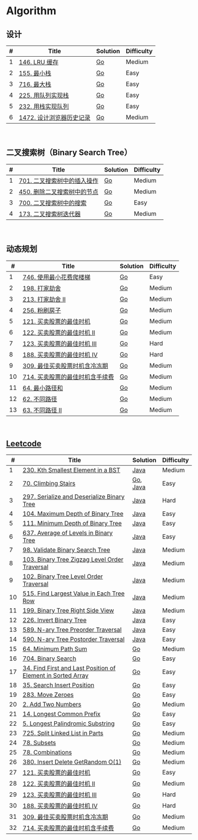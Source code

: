 # Algorithm

## 设计

| #   | Title                                                                                | Solution                                                              | Difficulty |
| --- | ------------------------------------------------------------------------------------ | --------------------------------------------------------------------- | ---------- |
| 1   | [146. LRU 缓存](https://leetcode-cn.com/problems/lru-cache/)                         | [Go](./src/go/146-lru-cache/lru_cache.go)                             | Medium     |
| 2   | [155. 最小栈](https://leetcode-cn.com/problems/min-stack/)                           | [Go](./src/go/155-min-stack/min_stack.go)                             | Easy       |
| 3   | [716. 最大栈](https://leetcode-cn.com/problems/max-stack/)                           | [Go](./src/go/716-max-stack/max_stack.go)                             | Easy       |
| 4   | [225. 用队列实现栈](https://leetcode-cn.com/problems/implement-stack-using-queues/)  | [Go](./src/go/225-implement-stack-using-queues/stack_using_queues.go) | Easy       |
| 5   | [232. 用栈实现队列](https://leetcode-cn.com/problems/implement-queue-using-stacks/)  | [Go](./src/go/232-implement-queue-using-stacks/queue_using_stack.go)  | Easy       |
| 6   | [1472. 设计浏览器历史记录](https://leetcode-cn.com/problems/design-browser-history/) | [Go](./src/go/1472-design-browser-history/broser_history.go)          | Medium     |

<br/>

## 二叉搜索树（Binary Search Tree）

| #   | Title                                                                                             | Solution                                                              | Difficulty |
| --- | ------------------------------------------------------------------------------------------------- | --------------------------------------------------------------------- | ---------- |
| 1   | [701. 二叉搜索树中的插入操作](https://leetcode-cn.com/problems/insert-into-a-binary-search-tree/) | [Go](./src/go/701-insert-into-a-binary-search-tree/insert_bst.go)     | Medium     |
| 2   | [450. 删除二叉搜索树中的节点](https://leetcode-cn.com/problems/delete-node-in-a-bst/)             | [Go](./src/go/450-delete-node-in-a-bst/delete_bst.go)                 | Medium     |
| 3   | [700. 二叉搜索树中的搜索](https://leetcode-cn.com/problems/search-in-a-binary-search-tree/)       | [Go](./src/go/700-search-in-a-binary-search-tree/search_bst.go)       | Easy       |
| 4   | [173. 二叉搜索树迭代器](https://leetcode-cn.com/problems/binary-search-tree-iterator/)            | [Go](./src/go/225-implement-stack-using-queues/stack_using_queues.go) | Medium     |

<br/>

## 动态规划

| #   | Title                                                                                                                     | Solution                                                                                  | Difficulty |
| --- | ------------------------------------------------------------------------------------------------------------------------- | ----------------------------------------------------------------------------------------- | ---------- |
| 1   | [746. 使用最小花费爬楼梯](https://leetcode-cn.com/problems/min-cost-climbing-stairs/)                                     | [Go](./src/go/746-min-cost-climbing-stairs/min_stairs.go)                                 | Easy       |
| 2   | [198. 打家劫舍](https://leetcode-cn.com/problems/house-robber/)                                                           | [Go](./src/go/198-house-robber/robber.go)                                                 | Medium     |
| 3   | [213. 打家劫舍 II](https://leetcode-cn.com/problems/house-robber-ii/)                                                     | [Go](./src/go/213-house-robber-ii/robber_next.go)                                         | Medium     |
| 4   | [256. 粉刷房子](https://leetcode-cn.com/problems/paint-house/)                                                            | [Go](./src/go/256-paint-house/paint_house.go)                                             | Medium     |
| 5   | [121. 买卖股票的最佳时机](https://leetcode-cn.com/problems/best-time-to-buy-and-sell-stock/)                              | [Go](./src/go/121-best-time-to-buy-and-sell-stock/sell_stock.go)                          | Medium     |
| 6   | [122. 买卖股票的最佳时机 II](https://leetcode-cn.com/problems/best-time-to-buy-and-sell-stock-ii/)                        | [Go](./src/go/122-best-time-to-buy-and-sell-stock-ii/sell_stock_ii.go)                    | Medium     |
| 7   | [123. 买卖股票的最佳时机 III](https://leetcode-cn.com/problems/best-time-to-buy-and-sell-stock-iii/)                      | [Go](./src/go/123-best-time-to-buy-and-sell-stock-iii/sell_stock_iii.go)                  | Hard       |
| 8   | [188. 买卖股票的最佳时机 IV](https://leetcode-cn.com/problems/best-time-to-buy-and-sell-stock-iv/)                        | [Go](./src/go/188-best-time-to-buy-and-sell-stock-iv/sell_stock_iv.go)                    | Hard       |
| 9   | [309. 最佳买卖股票时机含冷冻期](https://leetcode-cn.com/problems/best-time-to-buy-and-sell-stock-with-cooldown/)          | [Go](./src/go/309-best-time-to-buy-and-sell-stock-with-cooldown/sell_stock_cooldown.go)   | Medium     |
| 10  | [714. 买卖股票的最佳时机含手续费](https://leetcode-cn.com/problems/best-time-to-buy-and-sell-stock-with-transaction-fee/) | [Go](./src/go/714-best-time-to-buy-and-sell-stock-with-transaction-fee/sell_stock_fee.go) | Medium     |
| 11  | [64. 最小路径和](https://leetcode-cn.com/problems/minimum-path-sum/)                                                      | [Go](./src/go/64-minimum-path-sum/min_path_sum.go)                                        | Medium     |
| 12  | [62. 不同路径](https://leetcode-cn.com/problems/minimum-path-sum/)                                                        | [Go](./src/go/62-unique-paths/unique_path.go)                                             | Medium     |
| 13  | [63. 不同路径 II](https://leetcode-cn.com/problems/unique-paths-ii/)                                                      | [Go](./src/go/63-unique-paths-ii/unique_path_ii.go)                                       | Medium     |

<br />

## [Leetcode](https://leetcode.com/)

| #   | Title                                                                                                                                                    | Solution                                                                                                 | Difficulty |
| --- | -------------------------------------------------------------------------------------------------------------------------------------------------------- | -------------------------------------------------------------------------------------------------------- | ---------- |
| 1   | [230. Kth Smallest Element in a BST](https://leetcode-cn.com/problems/kth-smallest-element-in-a-bst/)                                                    | [Java](./src/java/230-kth-smallest-element-in-a-bst/KthSmallest.java)                                    | Medium     |
| 2   | [70. Climbing Stairs](https://leetcode-cn.com/problems/climbing-stairs/)                                                                                 | [Go](./src/go/70-climbing-stairs/climbStairs.go), [Java](./src/java/70-climbing-stairs/climbStairs.java) | Easy       |
| 3   | [297. Serialize and Deserialize Binary Tree](https://leetcode-cn.com/problems/serialize-and-deserialize-binary-tree/)                                    | [Java](./src/java/297-serialize-and-deserialize-binary-tree/Codec.java)                                  | Hard       |
| 4   | [104. Maximum Depth of Binary Tree](https://leetcode-cn.com/problems/maximum-depth-of-binary-tree/)                                                      | [Java](./src/java/104-maximum-depth-of-binary-tree/MaxDepth.java)                                        | Easy       |
| 5   | [111. Minimum Depth of Binary Tree](https://leetcode-cn.com/problems/minimum-depth-of-binary-tree/)                                                      | [Java](./src/java/111-minimum-depth-of-binary-tree/MinDepth.java)                                        | Easy       |
| 6   | [637. Average of Levels in Binary Tree](https://leetcode-cn.com/problems/average-of-levels-in-binary-tree/)                                              | [Java](./src/java/637-average-of-levels-in-binary-tree/AverageOfLevels.java)                             | Easy       |
| 7   | [98. Validate Binary Search Tree](https://leetcode-cn.com/problems/validate-binary-search-tree/)                                                         | [Java](./src/java/98-validate-binary-search-tree/ValidBST.java)                                          | Medium     |
| 8   | [103. Binary Tree Zigzag Level Order Traversal](https://leetcode-cn.com/problems/binary-tree-zigzag-level-order-traversal/)                              | [Java](./src/java/103-binary-tree-zigzag-level-order-traversal/ZigzagLevelOrder.java)                    | Medium     |
| 9   | [102. Binary Tree Level Order Traversal](https://leetcode-cn.com/problems/binary-tree-level-order-traversal/)                                            | [Java](./src/java/102-binary-tree-level-order-traversal/LevelOrder.java)                                 | Medium     |
| 10  | [515. Find Largest Value in Each Tree Row](https://leetcode-cn.com/problems/find-largest-value-in-each-tree-row/)                                        | [Java](./src/java/515-find-largest-value-in-each-tree-row/LargestValues.java)                            | Medium     |
| 11  | [199. Binary Tree Right Side View](https://leetcode-cn.com/problems/binary-tree-right-side-view/)                                                        | [Java](./src/java/199-binary-tree-right-side-view/RightSideView.java)                                    | Medium     |
| 12  | [226. Invert Binary Tree](https://leetcode-cn.com/problems/invert-binary-tree/)                                                                          | [Java](./src/java/226-invert-binary-tree/InvertTree.java)                                                | Easy       |
| 13  | [589. N-ary Tree Preorder Traversal](https://leetcode-cn.com/problems/n-ary-tree-preorder-traversal/)                                                    | [Java](./src/java/589-n-ary-tree-preorder-traversal/PreOrderTraversal.java)                              | Easy       |
| 14  | [590. N-ary Tree Postorder Traversal](https://leetcode-cn.com/problems/n-ary-tree-postorder-traversal/)                                                  | [Java](./src/java/590-n-ary-tree-postorder-traversal/PostOrderTraversal.java)                            | Easy       |
| 15  | [64. Minimum Path Sum](https://leetcode-cn.com/problems/minimum-path-sum/)                                                                               | [Go](./src/go/64-minimum-path-sum/min_path_sum.go)                                                       | Medium     |
| 16  | [704. Binary Search](https://leetcode-cn.com/problems/binary-search/)                                                                                    | [Go](./src/go/704-binary-search/BinarySearch.go)                                                         | Easy       |
| 17  | [34. Find First and Last Position of Element in Sorted Array](https://leetcode-cn.com/problems/find-first-and-last-position-of-element-in-sorted-array/) | [Go](./src/go/34-find-first-and-last-position-of-element-in-sorted-array/SearchRange.go)                 | Easy       |
| 18  | [35. Search Insert Position](https://leetcode-cn.com/problems/search-insert-position/)                                                                   | [Go](./src/go/35-search-insert-position/SearchInsert.go)                                                 | Easy       |
| 19  | [283. Move Zeroes](https://leetcode-cn.com/problems/move-zeroes/)                                                                                        | [Go](./src/go/283-move-zeroes/MoveZeros.go)                                                              | Easy       |
| 20  | [2. Add Two Numbers](https://leetcode-cn.com/problems/add-two-numbers/)                                                                                  | [Go](./src/go/2-add-two-numbers/AddTwoNumbers.go)                                                        | Medium     |
| 21  | [14. Longest Common Prefix](https://leetcode-cn.com/problems/longest-common-prefix/)                                                                     | [Go](./src/go/14-longest-common-prefix/LongestCommonPrefix.go)                                           | Easy       |
| 22  | [5. Longest Palindromic Substring](https://leetcode-cn.com/problems/longest-palindromic-substring/)                                                      | [Go](./src/go/5-longest-palindromic-substring/LongestPalindromicSubstring.go)                            | Easy       |
| 23  | [725. Split Linked List in Parts](https://leetcode-cn.com/problems/split-linked-list-in-parts/)                                                          | [Go](./src/go/725-split-linked-list-in-parts/SplitLinkedListinParts.go)                                  | Medium     |
| 24  | [78. Subsets](https://leetcode-cn.com/problems/subsets/)                                                                                                 | [Go](./src/go/78-subsets/Subsets.go)                                                                     | Medium     |
| 25  | [78. Combinations](https://leetcode-cn.com/problems/combinations/)                                                                                       | [Go](./src/go/77-combinations/Combinations.go)                                                           | Medium     |
| 26  | [380. Insert Delete GetRandom O(1)](https://leetcode-cn.com/problems/insert-delete-getrandom-o1/)                                                        | [Go](./src/go/380-insert-delete-getrandom/RandomizedSet.go)                                              | Medium     |
| 27  | [121. 买卖股票的最佳时机](https://leetcode-cn.com/problems/best-time-to-buy-and-sell-stock/)                                                             | [Go](./src/go/121-best-time-to-buy-and-sell-stock/sell_stock.go)                                         | Easy       |
| 28  | [122. 买卖股票的最佳时机 II](https://leetcode-cn.com/problems/best-time-to-buy-and-sell-stock-ii/)                                                       | [Go](./src/go/122-best-time-to-buy-and-sell-stock-ii/sell_stock_ii.go)                                   | Medium     |
| 29  | [123. 买卖股票的最佳时机 III](https://leetcode-cn.com/problems/best-time-to-buy-and-sell-stock-iii/)                                                     | [Go](./src/go/123-best-time-to-buy-and-sell-stock-iii/sell_stock_iii.go)                                 | Hard       |
| 30  | [188. 买卖股票的最佳时机 IV](https://leetcode-cn.com/problems/best-time-to-buy-and-sell-stock-iv/)                                                       | [Go](./src/go/188-best-time-to-buy-and-sell-stock-iv/sell_stock_iv.go)                                   | Hard       |
| 31  | [309. 最佳买卖股票时机含冷冻期](https://leetcode-cn.com/problems/best-time-to-buy-and-sell-stock-with-cooldown/)                                         | [Go](./src/go/309-best-time-to-buy-and-sell-stock-with-cooldown/sell_stock_cooldown.go)                  | Medium     |
| 32  | [714. 买卖股票的最佳时机含手续费](https://leetcode-cn.com/problems/best-time-to-buy-and-sell-stock-with-transaction-fee/)                                | [Go](./src/go/714-best-time-to-buy-and-sell-stock-with-transaction-fee/sell_stock_fee.go)                | Medium     |
